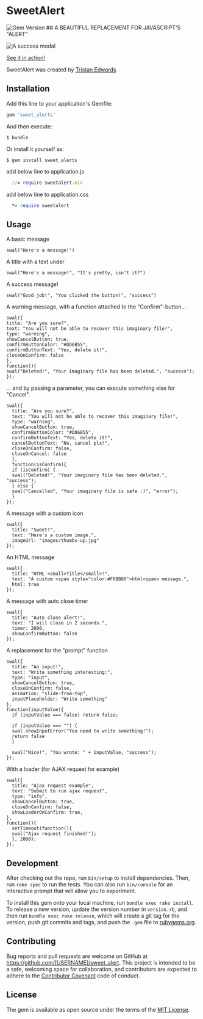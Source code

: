 # SweetAlert
<img src="https://badge.fury.io/rb/sweet_alerts.svg" alt="Gem Version" />
## A BEAUTIFUL REPLACEMENT FOR JAVASCRIPT'S "ALERT"

![A success modal](https://raw.github.com/t4t5/sweetalert/master/sweetalert.gif)

[See it in action!](http://t4t5.github.io/sweetalert)

SweetAlert was created by 
[Tristan Edwards](https://twitter.com/t4t5)

## Installation

Add this line to your application's Gemfile:

```ruby
gem 'sweet_alerts'
```

And then execute:

    $ bundle

Or install it yourself as:

    $ gem install sweet_alerts

add below line to application.js

```ruby
  //= require sweetalert.min
```

add below line to application.css

```ruby
  *= require sweetalert
```

## Usage

A basic message

    swal("Here's a message!")

A title with a text under

    swal("Here's a message!", "It's pretty, isn't it?")

A success message!

    swal("Good job!", "You clicked the button!", "success")

A warning message, with a function attached to the "Confirm"-button...

    swal({
    title: "Are you sure?",
    text: "You will not be able to recover this imaginary file!",
    type: "warning",
    showCancelButton: true,
    confirmButtonColor: "#DD6B55",
    confirmButtonText: "Yes, delete it!",
    closeOnConfirm: false
    },
    function(){
    swal("Deleted!", "Your imaginary file has been deleted.", "success");
    });

... and by passing a parameter, you can execute something else for "Cancel".

    swal({
      title: "Are you sure?",
      text: "You will not be able to recover this imaginary file!",
      type: "warning",
      showCancelButton: true,
      confirmButtonColor: "#DD6B55",
      confirmButtonText: "Yes, delete it!",
      cancelButtonText: "No, cancel plx!",
      closeOnConfirm: false,
      closeOnCancel: false
      },
      function(isConfirm){
      if (isConfirm) {
      swal("Deleted!", "Your imaginary file has been deleted.", "success");
      } else {
      swal("Cancelled", "Your imaginary file is safe :)", "error");
      }
    });

A message with a custom icon

    swal({
      title: "Sweet!",
      text: "Here's a custom image.",
      imageUrl: "images/thumbs-up.jpg"
    });

An HTML message

    swal({
      title: "HTML <small>Title</small>!",
      text: "A custom <span style="color:#F8BB86">html<span> message.",
      html: true
    });

A message with auto close timer

    swal({
      title: "Auto close alert!",
      text: "I will close in 2 seconds.",
      timer: 2000,
      showConfirmButton: false
    });
A replacement for the "prompt" function

    swal({
      title: "An input!",
      text: "Write something interesting:",
      type: "input",
      showCancelButton: true,
      closeOnConfirm: false,
      animation: "slide-from-top",
      inputPlaceholder: "Write something"
    },
    function(inputValue){
      if (inputValue === false) return false;

      if (inputValue === "") {
      swal.showInputError("You need to write something!");
      return false
      }

      swal("Nice!", "You wrote: " + inputValue, "success");
    });

With a loader (for AJAX request for example)

    swal({
      title: "Ajax request example",
      text: "Submit to run ajax request",
      type: "info",
      showCancelButton: true,
      closeOnConfirm: false,
      showLoaderOnConfirm: true,
    },
    function(){
      setTimeout(function(){
      swal("Ajax request finished!");
      }, 2000);
    });
## Development

After checking out the repo, run `bin/setup` to install dependencies. Then, run `rake spec` to run the tests. You can also run `bin/console` for an interactive prompt that will allow you to experiment.

To install this gem onto your local machine, run `bundle exec rake install`. To release a new version, update the version number in `version.rb`, and then run `bundle exec rake release`, which will create a git tag for the version, push git commits and tags, and push the `.gem` file to [rubygems.org](https://rubygems.org).

## Contributing

Bug reports and pull requests are welcome on GitHub at https://github.com/[USERNAME]/sweet_alert. This project is intended to be a safe, welcoming space for collaboration, and contributors are expected to adhere to the [Contributor Covenant](http://contributor-covenant.org) code of conduct.


## License

The gem is available as open source under the terms of the [MIT License](http://opensource.org/licenses/MIT).

